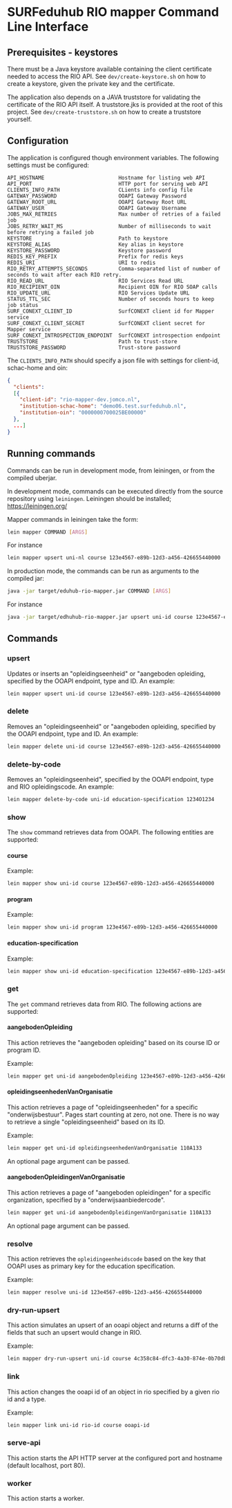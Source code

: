 # SURFeduhub RIO mapper Command Line Interface

## Prerequisites - keystores

There must be a Java keystore available containing the client
certificate needed to access the RIO API.  See
`dev/create-keystore.sh` on how to create a keystore, given the
private key and the certificate. 

The application also depends on a JAVA truststore for validating the
certificate of the RIO API itself.  A truststore.jks is provided at
the root of this project. See `dev/create-truststore.sh` on how
to create a truststore yourself.

## Configuration

The application is configured though environment variables. The
following settings must be configured:

```
API_HOSTNAME                        Hostname for listing web API
API_PORT                            HTTP port for serving web API
CLIENTS_INFO_PATH                   CLients info config file
GATEWAY_PASSWORD                    OOAPI Gateway Password
GATEWAY_ROOT_URL                    OOAPI Gateway Root URL
GATEWAY_USER                        OOAPI Gateway Username
JOBS_MAX_RETRIES                    Max number of retries of a failed job
JOBS_RETRY_WAIT_MS                  Number of milliseconds to wait before retrying a failed job
KEYSTORE                            Path to keystore
KEYSTORE_ALIAS                      Key alias in keystore
KEYSTORE_PASSWORD                   Keystore password
REDIS_KEY_PREFIX                    Prefix for redis keys
REDIS_URI                           URI to redis
RIO_RETRY_ATTEMPTS_SECONDS          Comma-separated list of number of seconds to wait after each RIO retry.
RIO_READ_URL                        RIO Services Read URL
RIO_RECIPIENT_OIN                   Recipient OIN for RIO SOAP calls
RIO_UPDATE_URL                      RIO Services Update URL
STATUS_TTL_SEC                      Number of seconds hours to keep job status
SURF_CONEXT_CLIENT_ID               SurfCONEXT client id for Mapper service
SURF_CONEXT_CLIENT_SECRET           SurfCONEXT client secret for Mapper service
SURF_CONEXT_INTROSPECTION_ENDPOINT  SurfCONEXT introspection endpoint
TRUSTSTORE                          Path to trust-store
TRUSTSTORE_PASSWORD                 Trust-store password
```

The `CLIENTS_INFO_PATH` should specify a json file with settings for client-id, schac-home and oin:

```json
{
  "clients":
  [{
    "client-id": "rio-mapper-dev.jomco.nl",
    "institution-schac-home": "demo06.test.surfeduhub.nl",
    "institution-oin": "0000000700025BE00000"
  },
  ...]
}
```

## Running commands

Commands can be run in development mode, from leiningen, or from the compiled uberjar.

In development mode, commands can be executed directly from the source repository using `leiningen`.  Leiningen should be installed; https://leiningen.org/

Mapper commands in leiningen take the form:

```sh
lein mapper COMMAND [ARGS]
```

For instance

```sh
lein mapper upsert uni-nl course 123e4567-e89b-12d3-a456-426655440000
```


In production mode, the commands can be run as arguments to the
compiled jar:

```sh
java -jar target/eduhub-rio-mapper.jar COMMAND [ARGS]
````

For instance

```sh
java -jar target/edhuhub-rio-mapper.jar upsert uni-id course 123e4567-e89b-12d3-a456-426655440000
```

## Commands

### upsert

Updates or inserts an "opleidingseenheid" or "aangeboden opleiding,
specified by the OOAPI endpoint, type and ID.  An example:

```sh
lein mapper upsert uni-id course 123e4567-e89b-12d3-a456-426655440000
```

### delete

Removes an "opleidingseenheid" or "aangeboden opleiding, specified by
the OOAPI endpoint, type and ID.  An example:

```sh
lein mapper delete uni-id course 123e4567-e89b-12d3-a456-426655440000
```

### delete-by-code

Removes an "opleidingseenheid", specified by the OOAPI endpoint, type and RIO opleidingscode.  An example:

```sh
lein mapper delete-by-code uni-id education-specification 1234O1234
```

### show

The `show` command retrieves data from OOAPI. The following entities are supported:

#### course

Example:

```sh
lein mapper show uni-id course 123e4567-e89b-12d3-a456-426655440000
```

#### program

Example:

```sh
lein mapper show uni-id program 123e4567-e89b-12d3-a456-426655440000
```

#### education-specification

Example:

```sh
lein mapper show uni-id education-specification 123e4567-e89b-12d3-a456-426655440000
```

### get

The `get` command retrieves data from RIO. The following actions are
supported:

#### aangebodenOpleiding

This action retrieves the "aangeboden opleiding" based on its course
ID or program ID.

Example:

```sh
lein mapper get uni-id aangebodenOpleiding 123e4567-e89b-12d3-a456-426655440000
```

#### opleidingseenhedenVanOrganisatie

This action retrieves a page of "opleidingseenheden" for a specific
"onderwijsbestuur". Pages start counting at zero, not one. There is no
way to retrieve a single "opleidingseenheid" based on its ID.

Example:

```sh
lein mapper get uni-id opleidingseenhedenVanOrganisatie 110A133
```

An optional page argument can be passed.

#### aangebodenOpleidingenVanOrganisatie

This action retrieves a page of "aangeboden opleidingen" for a 
specific organization, specified by a "onderwijsaanbiedercode".

```sh
lein mapper get uni-id aangebodenOpleidingenVanOrganisatie 110A133
```

An optional page argument can be passed.

### resolve

This action retrieves the `opleidingeenheidscode` based on the key that OOAPI uses as primary key for the education specification.

Example:

```sh
lein mapper resolve uni-id 123e4567-e89b-12d3-a456-426655440000
```

### dry-run-upsert

This action simulates an upsert of an ooapi object and returns a diff of the fields that such an upsert would change in RIO.

Example:

```sh
lein mapper dry-run-upsert uni-id course 4c358c84-dfc3-4a30-874e-0b70db15638a
```

### link

This action changes the ooapi id of an object in rio specified by a given rio id and a type.

Example:

```sh
lein mapper link uni-id rio-id course ooapi-id
```

### serve-api

This action starts the API HTTP server at the configured port and
hostname (default localhost, port 80).

### worker

This action starts a worker.
